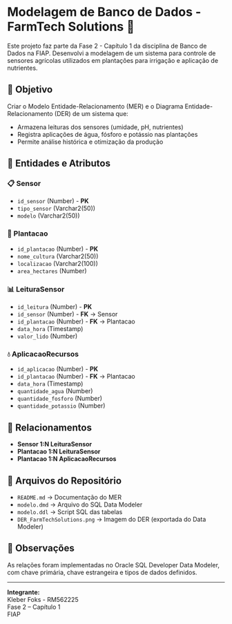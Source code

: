 # Modelagem de Banco de Dados - FarmTech Solutions 🌱

Este projeto faz parte da Fase 2 - Capítulo 1 da disciplina de Banco de Dados na FIAP. Desenvolvi a modelagem de um sistema para controle de sensores agrícolas utilizados em plantações para irrigação e aplicação de nutrientes.

## 🔧 Objetivo

Criar o Modelo Entidade-Relacionamento (MER) e o Diagrama Entidade-Relacionamento (DER) de um sistema que:

- Armazena leituras dos sensores (umidade, pH, nutrientes)
- Registra aplicações de água, fósforo e potássio nas plantações
- Permite análise histórica e otimização da produção

## 🧱 Entidades e Atributos

### 📋 Sensor
- `id_sensor` (Number) - **PK**
- `tipo_sensor` (Varchar2(50))
- `modelo` (Varchar2(50))

### 🌾 Plantacao
- `id_plantacao` (Number) - **PK**
- `nome_cultura` (Varchar2(50))
- `localizacao` (Varchar2(100))
- `area_hectares` (Number)

### 📊 LeituraSensor
- `id_leitura` (Number) - **PK**
- `id_sensor` (Number) - **FK** → Sensor
- `id_plantacao` (Number) - **FK** → Plantacao
- `data_hora` (Timestamp)
- `valor_lido` (Number)

### 💧 AplicacaoRecursos
- `id_aplicacao` (Number) - **PK**
- `id_plantacao` (Number) - **FK** → Plantacao
- `data_hora` (Timestamp)
- `quantidade_agua` (Number)
- `quantidade_fosforo` (Number)
- `quantidade_potassio` (Number)

## 🔗 Relacionamentos

- **Sensor 1:N LeituraSensor**
- **Plantacao 1:N LeituraSensor**
- **Plantacao 1:N AplicacaoRecursos**

## 📁 Arquivos do Repositório

- `README.md` → Documentação do MER
- `modelo.dmd` → Arquivo do SQL Data Modeler
- `modelo.ddl` → Script SQL das tabelas
- `DER_FarmTechSolutions.png` → Imagem do DER (exportada do Data Modeler)

## 🧠 Observações

As relações foram implementadas no Oracle SQL Developer Data Modeler, com chave primária, chave estrangeira e tipos de dados definidos.

---

**Integrante:**  
Kleber Foks - RM562225  
Fase 2 – Capítulo 1  
FIAP
